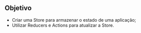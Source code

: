 ## Objetivo

<ul>
  <li>
    Criar uma Store para armazenar o estado de uma aplicação;
  </li>
  <li>
    Utilizar Reducers e Actions para atualizar a Store.
  </li>
</ul>